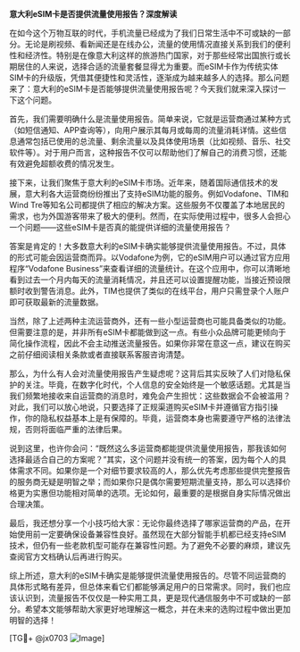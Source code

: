 **意大利eSIM卡是否提供流量使用报告？深度解读**

在如今这个万物互联的时代，手机流量已经成为了我们日常生活中不可或缺的一部分。无论是刷视频、看新闻还是在线办公，流量的使用情况直接关系到我们的便利性和经济性。特别是在像意大利这样的旅游热门国家，对于那些经常出国旅行或长期居住的人来说，选择合适的流量套餐显得尤为重要。而eSIM卡作为传统实体SIM卡的升级版，凭借其便捷性和灵活性，逐渐成为越来越多人的选择。那么问题来了：意大利的eSIM卡是否能够提供流量使用报告呢？今天我们就来深入探讨一下这个问题。

首先，我们需要明确什么是流量使用报告。简单来说，它就是运营商通过某种方式（如短信通知、APP查询等），向用户展示其每月或每周的流量消耗详情。这些信息通常包括已使用的总流量、剩余流量以及具体使用场景（比如视频、音乐、社交软件等）。对于用户而言，这种报告不仅可以帮助他们了解自己的消费习惯，还能有效避免超额收费的情况发生。

接下来，让我们聚焦于意大利的eSIM卡市场。近年来，随着国际通信技术的发展，意大利各大运营商纷纷推出了支持eSIM功能的服务。例如Vodafone、TIM和Wind Tre等知名公司都提供了相应的解决方案。这些服务不仅覆盖了本地居民的需求，也为外国游客带来了极大的便利。然而，在实际使用过程中，很多人会担心一个问题——这些eSIM卡是否真的能提供详细的流量使用报告？

答案是肯定的！大多数意大利的eSIM卡确实能够提供流量使用报告。不过，具体的形式可能会因运营商而异。以Vodafone为例，它的eSIM用户可以通过官方应用程序“Vodafone Business”来查看详细的流量统计。在这个应用中，你可以清晰地看到过去一个月内每天的流量消耗情况，并且还可以设置提醒功能，当接近预设限额时收到警告消息。此外，TIM也提供了类似的在线平台，用户只需登录个人账户即可获取最新的流量数据。

当然，除了上述两种主流运营商外，还有一些小型运营商也可能具备类似的功能。但需要注意的是，并非所有eSIM卡都能做到这一点。有些小众品牌可能更倾向于简化操作流程，因此不会主动推送流量报告。如果你非常在意这一点，建议在购买之前仔细阅读相关条款或者直接联系客服咨询清楚。

那么，为什么有人会对流量使用报告产生疑虑呢？这背后其实反映了人们对隐私保护的关注。毕竟，在数字化时代，个人信息的安全始终是一个敏感话题。尤其是当我们频繁地接收来自运营商的消息时，难免会产生担忧：这些数据会不会被滥用？对此，我们可以放心地说，只要选择了正规渠道购买eSIM卡并遵循官方指引操作，你的隐私权益基本上是有保障的。毕竟，运营商本身也需要遵守严格的法律法规，否则将面临严重的法律后果。

说到这里，也许你会问：“既然这么多运营商都能提供流量使用报告，那我该如何选择最适合自己的方案呢？”其实，这个问题并没有统一的答案，因为每个人的具体需求不同。如果你是一个对细节要求较高的人，那么优先考虑那些提供完整报告的服务商无疑是明智之举；而如果你只是偶尔需要短期流量支持，那么可以选择价格更为实惠但功能相对简单的选项。无论如何，最重要的是根据自身实际情况做出合理决策。

最后，我还想分享一个小技巧给大家：无论你最终选择了哪家运营商的产品，在开始使用前一定要确保设备兼容性良好。虽然现在大部分智能手机都已经支持eSIM技术，但仍有一些老款机型可能存在兼容性问题。为了避免不必要的麻烦，建议先查阅官方文档确认后再进行购买。

综上所述，意大利的eSIM卡确实是能够提供流量使用报告的。尽管不同运营商的具体形式略有差异，但总体来看它们都能够满足用户的日常需求。同时，我们也应该认识到，流量报告不仅仅是一种实用工具，更是现代通信服务中不可或缺的一部分。希望本文能够帮助大家更好地理解这一概念，并在未来的选购过程中做出更加明智的选择！

[TG💪+ @jx0703 ![Image](https://github.com/user-attachments/assets/dbca1d08-cadb-493c-b0ec-ad6f7a83f270)]